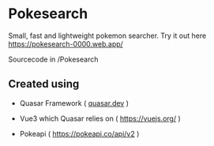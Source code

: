 # Pokesearch

Small, fast and lightweight pokemon searcher. 
Try it out here https://pokesearch-0000.web.app/

Sourcecode in /Pokesearch 

## Created using

* Quasar Framework ( [quasar.dev](https://quasar.dev/) )

* Vue3 which Quasar relies on ( https://vuejs.org/ )

* Pokeapi ( https://pokeapi.co/api/v2 )
